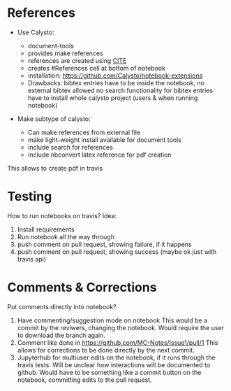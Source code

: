 # References
 - Use Calysto:
   * document-tools
   * provides make references
   * references are created using [CITE](#cite-<bibtex_cite_key)
   * creates #References cell at bottom of notebook
   * installation: https://github.com/Calysto/notebook-extensions
   * Drawbacks: 
     bibtex entries have to be inside the notebook, no external bibtex allowed
     no search functionality for bibtex entries
     have to install whole calysto project (users & when running notebook)

 - Make subtype of calysto:
   * Can make references from external file
   * make light-weight install available for document tools
   * include search for references
   * include nbconvert latex reference for pdf creation

This allows to create pdf in travis

# Testing

How to run notebooks on travis?
Idea:
 1. Install requirements
 2. Run notebook all the way through
 3. push comment on pull request, showing failure, if it happens
 4. push comment on pull request, showing success (maybe ok just with travis api)

# Comments & Corrections

Put comments directly into notebook? 
 1. Have commenting/suggestion mode on notebook
    This would be a commit by the reviwers, changing the notebook.
    Would require the user to download the branch again.
 2. Comment like done in https://github.com/MC-Notes/Issue1/pull/1
    This allows for corrections to be done directly by the next commit.
 3. Jupyterhub for multiuser edits on the notebook, if it runs through the travis tests.
    Will be unclear how interactions will be documented to github. Would have to be something like a commit button on the notebook, committing edits to the pull request.


